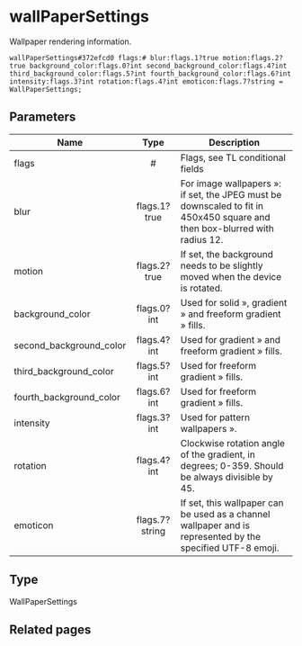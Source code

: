 # wallPaperSettings
Wallpaper rendering information.

```
wallPaperSettings#372efcd0 flags:# blur:flags.1?true motion:flags.2?true background_color:flags.0?int second_background_color:flags.4?int third_background_color:flags.5?int fourth_background_color:flags.6?int intensity:flags.3?int rotation:flags.4?int emoticon:flags.7?string = WallPaperSettings;
```

## Parameters
| Name | Type | Description |
| ---- | :----: | ----------- |
| flags | # | Flags, see TL conditional fields |
| blur | flags.1?true | For image wallpapers »: if set, the JPEG must be downscaled to fit in 450x450 square and then box-blurred with radius 12. |
| motion | flags.2?true | If set, the background needs to be slightly moved when the device is rotated. |
| background_color | flags.0?int | Used for solid », gradient » and freeform gradient » fills. |
| second_background_color | flags.4?int | Used for gradient » and freeform gradient » fills. |
| third_background_color | flags.5?int | Used for freeform gradient » fills. |
| fourth_background_color | flags.6?int | Used for freeform gradient » fills. |
| intensity | flags.3?int | Used for pattern wallpapers ». |
| rotation | flags.4?int | Clockwise rotation angle of the gradient, in degrees; 0-359. Should be always divisible by 45. |
| emoticon | flags.7?string | If set, this wallpaper can be used as a channel wallpaper and is represented by the specified UTF-8 emoji. |


## Type
WallPaperSettings

## Related pages
